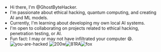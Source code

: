 <script src="https://tryhackme.com/badge/2168152"></script>

- Hi there, I'm @GhostByteHacker.
- I'm passionate about ethical hacking, quantum computing, and creating AI and ML models.
- Currently, I'm learning about developing my own local AI systems.
- I'm open to collaborating on projects related to ethical hacking, penetration testing, or AI.
- Fun fact: I may or may not have infiltrated your computer 😄.
![you-are-hacked](https://github.com/user-attachments/assets/a7cf45a4-491c-423f-a853-47ca9d28a7b9)
![200w](https://github.com/user-attachments/assets/c3a78ae3-7b30-4df2-9f79-e495e41274a7)![81RA](https://github.com/user-attachments/assets/2b722f36-53f3-425c-95c9-3eca6d462717)![fox](https://github.com/user-attachments/assets/8ae6c7d5-bdfc-4567-8b10-e8d13f402e96)

